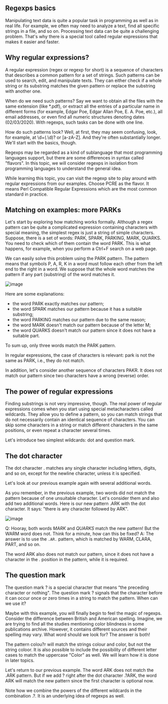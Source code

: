 ## Regexps basics 
Manipulating text data is quite a popular task in programming as well as in real life. For example, we often may need to analyze a text, find all specific strings in a file, and so on. Processing text data can be quite a challenging problem. That's why there is a special tool called regular expressions that makes it easier and faster.

## Why regular expressions?

A regular expression (regex or regexp for short) is a sequence of characters that describes a common pattern for a set of strings. Such patterns can be used to search, edit, and manipulate texts. They can either check if a whole string or its substring matches the given pattern or replace the substring with another one.

When do we need such patterns? Say we want to obtain all the files with the same extension (like *.pdf), or extract all the entries of a particular name in different forms (for example, Edgar Poe, Edgar Allan Poe, E. A. Poe, etc.), all email addresses, or even find all numeric structures denoting dates (02/03/2020). With regexps, such tasks can be done with one line.

How do such patterns look? Well, at first, they may seem confusing, look, for example, at \d+(\.\d)? or [a-zA-Z]. And they're often substantially longer. We'll start with the basics, though.

Regexps may be regarded as a kind of sublanguage that most programming languages support, but there are some differences in syntax called "flavors". In this topic, we will consider regexps in isolation from programming languages to understand the general idea.

While learning this topic, you can visit the regexp site to play around with regular expressions from our examples. Choose PCRE as the flavor. It means Perl Compatible Regular Expressions which are the most common standard in practice.

## Matching on examples: more PARKs

Let's start by exploring how matching works formally. Although a regex pattern can be quite a complicated expression containing characters with special meaning, the simplest regex is just a string of simple characters. Suppose, there is a set of words: PARK, SPARK, PARKING, MARK, QUARKS. You need to check which of them contain the word PARK. This is what happens, for example, when you perform a Ctrl+F search on a web page.

We can easily solve this problem using the PARK pattern. The pattern means that symbols P, A, R, K in a word must follow each other from the left end to the right in a word. We suppose that the whole word matches the pattern if any part (substring) of the word matches it.

![image](https://user-images.githubusercontent.com/92832451/190394618-8285fc96-112d-4c5c-9b3a-9834ec30104b.png)

Here are some explanations:

- the word PARK exactly matches our pattern;
- the word SPARK matches our pattern because it has a suitable substring;
- the word PARKING matches our pattern due to the same reason;
- the word MARK doesn't match our pattern because of the letter M;
- the word QUARKS doesn't match our pattern since it does not have a suitable part.

To sum up, only three words match the PARK pattern.

In regular expressions, the case of characters is relevant: park is not the same as PARK, i.e., they do not match.

In addition, let's consider another sequence of characters PAKR. It does not match our pattern since two characters have a wrong (reverse) order. 

## The power of regular expressions

Finding substrings is not very impressive, though. The real power of regular expressions comes when you start using special metacharacters called wildcards. They allow you to define a pattern, so you can match strings that do not necessarily contain an identical sequence of characters. You can skip some characters in a string or match different characters in the same positions, or even repeat a character several times.

Let's introduce two simplest wildcards: dot and question mark.

## The dot character

The dot character . matches any single character including letters, digits, and so on, except for the newline character, unless it is specified.

Let's look at our previous example again with several additional words.

As you remember, in the previous example, two words did not match the pattern because of one unsuitable character. Let's consider them and also add two additional words. Here is our new pattern .ARK with the dot character. It says: "there is any character followed by ARK".

![image](https://user-images.githubusercontent.com/92832451/190394869-f1d50700-f3cf-4433-9ff9-723df82351e8.png)


Q: Hooray, both words *MARK* and *QUARKS* match the new pattern! But the WARM word does not. Think for a minute, how can this be fixed?
A: The answer is to use the `.AR.` pattern, which is matched by WARM, CLARA, PART, and so on.

The word ARK also does not match our pattern, since it does not have a character in the . position in the pattern, while it is required.

## The question mark

The question mark ? is a special character that means “the preceding character or nothing". The question mark ? signals that the character before it can occur once or zero times in a string to match the pattern. When can we use it?

Maybe with this example, you will finally begin to feel the magic of regexps. Consider the difference between British and American spelling. Imagine, we are trying to find all the studies mentioning color blindness in some publications archive. However, it contains different sources and their spelling may vary. What word should we look for? The answer is both!

The pattern colou?r will match the strings colour and color, but not the string coloor. It is also possible to include the possibility of different letter cases to match the uppercase "Color" as well. We will learn how it is done in later topics.

Let's return to our previous example. The word ARK does not match the .ARK pattern. But if we add ? right after the dot character .?ARK, the word ARK will match the new pattern since the first character is optional now.

Note how we combine the powers of the different wildcards in the combination .?. It is an underlying idea of regexps as well. 
